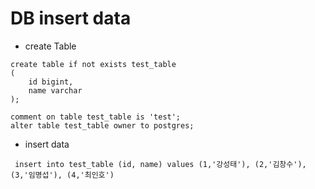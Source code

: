 # DB insert data
* create Table
```
create table if not exists test_table
(
	id bigint,
	name varchar
);

comment on table test_table is 'test';
alter table test_table owner to postgres;
```
* insert data
```
 insert into test_table (id, name) values (1,'강성태'), (2,'김창수'), (3,'임명섭'), (4,'최인호')
```
